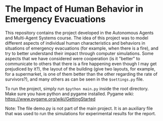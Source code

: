# The Impact of Human Behavior in Emergency Evacuations

This repository contains the project developed in the Autonomous Agents and Multi-Agent Systems course.
The idea of this project was to model different aspects of individual human characteristics and behaviors in situations of emergency evacuations (for example, when there is a fire), and try to better understand their impact through computer simulations. Some aspects that we have considered were cooperation (is it "better" to communicate to others that there is a fire happening even though I may get prejudiced by it?), the layout of the building (give two layouts, for example, for a supermarket, is one of them better than the other regarding the rate of survivors?), and many others as can be seen in the ```$settings.py``` file.

To run the project, simply run ```$python main.py``` inside the root directory.
Make sure you have python and pygame installed.
Pygame wiki: https://www.pygame.org/wiki/GettingStarted

Note: The file demo.py is not part of the main project. It is an auxiliary file that was used to run the simulations for experimental results for the report.
